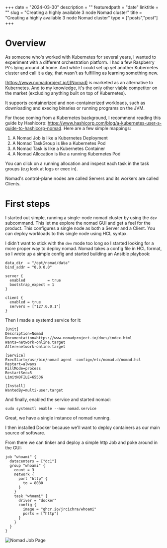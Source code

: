 +++
date = "2024-03-30"
description = ""
featuredpath = "date"
linktitle = ""
slug = "Creating a highly available 3 node Nomad cluster"
title = "Creating a highly available 3 node Nomad cluster"
type = ["posts","post"]
+++

# Overview

As someone who's worked with Kubernetes for several years, I wanted to experiment with a different orchestration platform. I had a few Raspberry Pi's lying around at home. And while I could set up yet another Kubernetes cluster and call it a day, that wasn't as fulfilling as learning something new.

[https://www.nomadproject.io/](Nomad) is marketed as an alternative to Kubernetes. And to my knowledge, it's the only other viable competitor on the market (excluding anything built on top of Kubernetes).

It supports containerized and non-containerized workloads, such as downloading and execing binaries or running programs on the JVM.

For those coming from a Kubernetes background, I recommend reading this guide by Hashicorp: https://www.hashicorp.com/blog/a-kubernetes-user-s-guide-to-hashicorp-nomad. Here are a few simple mappings:

1. A Nomad Job is like a Kubernetes Deployment
2. A Nomad TaskGroup is like a Kubernetes Pod
3. A Nomad Task is like a Kubernetes Container
4. A Nomad Allocation is like a running Kubernetes Pod

You can click on a running allocation and inspect each task in the task groups (e.g look at logs or exec in).

Nomad's control-plane nodes are called Servers and its workers are called Clients.

# First steps

I started out simple, running a single-node nomad cluster by using the `dev` subcommand. This let me explore the nomad GUI and get a feel for the product. This configures a single node as both a Server and a Client. You can deploy workloads to this single node using HCL syntax.

I didn't want to stick with the `dev` mode too long so I started looking for a more proper way to deploy nomad. Nomad takes a config file in HCL format, so I wrote up a simple config and started building an Ansible playbook:

```hcl
data_dir  = "/opt/nomad/data"
bind_addr = "0.0.0.0"

server {
  enabled          = true
  bootstrap_expect = 1
}

client {
  enabled = true
  servers = ["127.0.0.1"]
}
```

Then I made a systemd service for it:

```
[Unit]
Description=Nomad
Documentation=https://www.nomadproject.io/docs/index.html
Wants=network-online.target
After=network-online.target

[Service]
ExecStart=/usr/bin/nomad agent -config=/etc/nomad.d/nomad.hcl
Restart=always
KillMode=process
RestartSec=5
LimitNOFILE=65536

[Install]
WantedBy=multi-user.target
```

And finally, enabled the service and started nomad:

```
sudo systemctl enable --now nomad.service
```

Great, we have a single instance of nomad running.

I then installed Docker because we'll want to deploy containers as our main source of software.

From there we can tinker and deploy a simple http Job and poke around in the GUI:

```hcl
job "whoami" {
  datacenters = ["dc1"]
  group "whoami" {
    count = 3
    network {
      port "http" {
        to = 8080
      }
    }
    task "whoami" {
      driver = "docker"
      config {
        image = "ghcr.io/jrcichra/whoami"
        ports = ["http"]
      }
    }
  }
}
```

![Nomad Job Page](/nomad/figure01.png)
